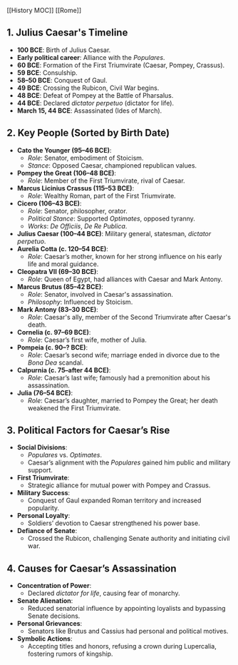 [[History MOC]]
[[Rome]]
## 1. Julius Caesar's Timeline
- **100 BCE**: Birth of Julius Caesar.
- **Early political career**: Alliance with the *Populares*.
- **60 BCE**: Formation of the First Triumvirate (Caesar, Pompey, Crassus).
- **59 BCE**: Consulship.
- **58–50 BCE**: Conquest of Gaul.
- **49 BCE**: Crossing the Rubicon, Civil War begins.
- **48 BCE**: Defeat of Pompey at the Battle of Pharsalus.
- **44 BCE**: Declared *dictator perpetuo* (dictator for life).
- **March 15, 44 BCE**: Assassinated (Ides of March).

## 2. Key People (Sorted by Birth Date)
- **Cato the Younger (95–46 BCE)**:
  - *Role*: Senator, embodiment of Stoicism.
  - *Stance*: Opposed Caesar, championed republican values.
- **Pompey the Great (106–48 BCE)**:
  - *Role*: Member of the First Triumvirate, rival of Caesar.
- **Marcus Licinius Crassus (115–53 BCE)**:
  - *Role*: Wealthy Roman, part of the First Triumvirate.
- **Cicero (106–43 BCE)**:
  - *Role*: Senator, philosopher, orator.
  - *Political Stance*: Supported *Optimates*, opposed tyranny.
  - *Works*: *De Officiis*, *De Re Publica*.
- **Julius Caesar (100–44 BCE)**: Military general, statesman, *dictator perpetuo*.
- **Aurelia Cotta (c. 120–54 BCE)**:
  - *Role*: Caesar’s mother, known for her strong influence on his early life and moral guidance.
- **Cleopatra VII (69–30 BCE)**:
  - *Role*: Queen of Egypt, had alliances with Caesar and Mark Antony.
- **Marcus Brutus (85–42 BCE)**:
  - *Role*: Senator, involved in Caesar's assassination.
  - *Philosophy*: Influenced by Stoicism.
- **Mark Antony (83–30 BCE)**:
  - *Role*: Caesar's ally, member of the Second Triumvirate after Caesar's death.
- **Cornelia (c. 97–69 BCE)**:
  - *Role*: Caesar’s first wife, mother of Julia.
- **Pompeia (c. 90–? BCE)**:
  - *Role*: Caesar’s second wife; marriage ended in divorce due to the *Bona Dea* scandal.
- **Calpurnia (c. 75–after 44 BCE)**:
  - *Role*: Caesar’s last wife; famously had a premonition about his assassination.
- **Julia (76–54 BCE)**:
  - *Role*: Caesar’s daughter, married to Pompey the Great; her death weakened the First Triumvirate.

## 3. Political Factors for Caesar’s Rise
- **Social Divisions**:
  - *Populares* vs. *Optimates*.
  - Caesar’s alignment with the *Populares* gained him public and military support.
- **First Triumvirate**:
  - Strategic alliance for mutual power with Pompey and Crassus.
- **Military Success**:
  - Conquest of Gaul expanded Roman territory and increased popularity.
- **Personal Loyalty**:
  - Soldiers’ devotion to Caesar strengthened his power base.
- **Defiance of Senate**:
  - Crossed the Rubicon, challenging Senate authority and initiating civil war.

## 4. Causes for Caesar’s Assassination
- **Concentration of Power**:
  - Declared *dictator for life*, causing fear of monarchy.
- **Senate Alienation**:
  - Reduced senatorial influence by appointing loyalists and bypassing Senate decisions.
- **Personal Grievances**:
  - Senators like Brutus and Cassius had personal and political motives.
- **Symbolic Actions**:
  - Accepting titles and honors, refusing a crown during Lupercalia, fostering rumors of kingship.